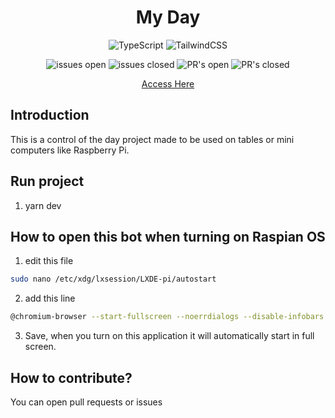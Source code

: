 <div align="center">

# My Day

![TypeScript](https://img.shields.io/badge/typescript-%23007ACC.svg?style=for-the-badge&logo=typescript&logoColor=white)
![TailwindCSS](https://img.shields.io/badge/tailwindcss-%2338B2AC.svg?style=for-the-badge&logo=tailwind-css&logoColor=white)

</div>

<div align="center">

![issues open](https://img.shields.io/github/issues/gabrielogregorio/my-daily.svg)
![issues closed](https://img.shields.io/github/issues-closed/gabrielogregorio/my-daily.svg)
![PR's open](https://img.shields.io/github/issues-pr/gabrielogregorio/my-daily.svg)
![PR's closed](https://img.shields.io/github/issues-pr-closed/gabrielogregorio/my-daily.svg)
  
  
</div>

<div align="center">

<a href="https://gabrielogregorio.github.io/my-daily/" target="blank">Access Here</a>
</div>


## Introduction
This is a control of the day project made to be used on tables or mini computers like Raspberry Pi.

## Run project

1. yarn dev

## How to open this bot when turning on Raspian OS

1. edit this file

```bash
sudo nano /etc/xdg/lxsession/LXDE-pi/autostart
```
2. add this line
```bash
@chromium-browser --start-fullscreen --noerrdialogs --disable-infobars --ap p=https://gabrielogregorio.github.io/my-daily
```

3. Save, when you turn on this application it will automatically start in full screen.

## How to contribute?
You can open pull requests or issues


